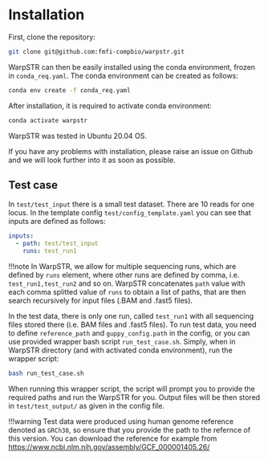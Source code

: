 # Installation

First, clone the repository:

```bash
git clone git@github.com:fmfi-compbio/warpstr.git
```

WarpSTR can then be easily installed using the conda environment, frozen in `conda_req.yaml`. The conda environment can be created as follows:

```bash
conda env create -f conda_req.yaml
```

After installation, it is required to activate conda environment:

```bash
conda activate warpstr
```

WarpSTR was tested in Ubuntu 20.04 OS.

If you have any problems with installation, please raise an issue on Github and we will look further into it as soon as possible.

## Test case

In `test/test_input` there is a small test dataset. There are 10 reads for one locus. In the template config `test/config_template.yaml` you can see that inputs are defined as follows:

```yaml
inputs:                       
  - path: test/test_input
    runs: test_run1
```

!!!note
    In WarpSTR, we allow for multiple sequencing runs, which are defined by `runs` element, where other runs are defined by comma, i.e. `test_run1,test_run2` and so on. WarpSTR concatenates `path` value with each comma splitted value of `runs` to obtain a list of paths, that are then search recursively for input files (.BAM and .fast5 files).

In the test data, there is only one run, called `test_run1` with all sequencing files stored there (i.e. BAM files and .fast5 files). To run test data, you need to define `reference_path` and `guppy_config.path` in the config, or you can use provided wrapper bash script `run_test_case.sh`. Simply, when in WarpSTR directory (and with activated conda environment), run the wrapper script:

```bash
bash run_test_case.sh
```

When running this wrapper script, the script will prompt you to provide the required paths and run the WarpSTR for you. Output files will be then stored in `test/test_output/` as given in the config file.

!!!warning
    Test data were produced using human genome reference denoted as `GRCh38`, so ensure that you provide the path to the refernce of this version. You can download the reference for example from <https://www.ncbi.nlm.nih.gov/assembly/GCF_000001405.26/>
